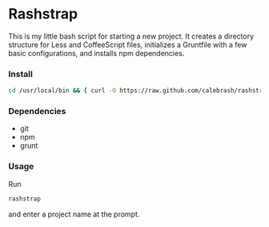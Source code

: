 # Rashstrap

This is my little bash script for starting a new project. It creates a directory structure for Less and CoffeeScript files, initializes a Gruntfile with a few basic configurations, and installs npm dependencies.

### Install
```bash
cd /usr/local/bin && { curl -O https://raw.github.com/calebrash/rashstrap/master/rashstrap; cd -; chmod 755 /usr/local/bin/rashstrap;}
```

### Dependencies
- git
- npm
- grunt

### Usage
Run
```bash
rashstrap
```
and enter a project name at the prompt.
